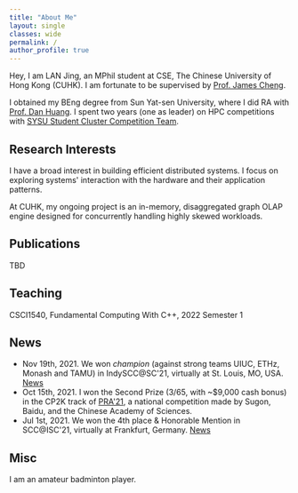 ```yaml
---
title: "About Me"
layout: single
classes: wide
permalink: /
author_profile: true
---
```


Hey, I am LAN Jing, an MPhil student at CSE, The Chinese University of Hong Kong (CUHK). I am fortunate to be supervised by [Prof. James Cheng](https://www.cse.cuhk.edu.hk/~jcheng/). 

I obtained my BEng degree from Sun Yat-sen University, where I did RA with [Prof. Dan Huang](https://scholar.google.com/citations?hl=en&user=Bo6PwnQAAAAJ&view_op=list_works&sortby=pubdate). I spent two years (one as leader) on HPC competitions with [SYSU Student Cluster Competition Team](https://scc.sysu.tech/).

## Research Interests

I have a broad interest in building efficient distributed systems. I focus on exploring systems' interaction with the hardware and their application patterns.

At CUHK, my ongoing project is an in-memory, disaggregated graph OLAP engine designed for concurrently handling highly skewed workloads.

## Publications

TBD

## Teaching

CSCI1540, Fundamental Computing With C++, 2022 Semester 1

## News

* Nov 19th, 2021. We won *champion* (against strong teams UIUC, ETHz, Monash and TAMU) in IndySCC@SC'21, virtually at St. Louis, MO, USA. [News](https://twitter.com/Supercomputing/status/1461712128180690951)
* Oct 15th, 2021. I won the Second Prize (3/65, with ~$9,000 cash bonus) in the CP2K track of [PRA'21](https://cas-pra.sugon.com/sugon/index2.html), a national competition made by Sugon, Baidu, and the Chinese Academy of Sciences.
* Jul 1st, 2021. We won the 4th place & Honorable Mention in SCC@ISC'21, virtually at Frankfurt, Germany. [News](https://www.hpcadvisorycouncil.com/events/student-cluster-competition/index.php)

## Misc

I am an amateur badminton player.